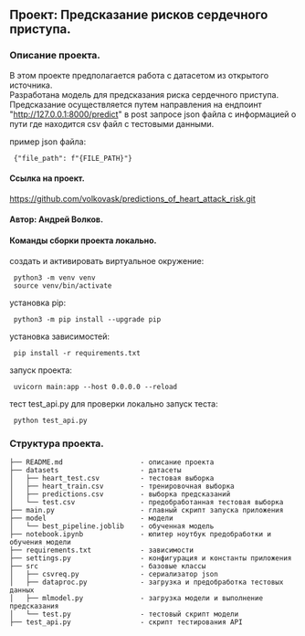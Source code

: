## Проект: Предсказание рисков сердечного приступа.
### Описание проекта.
В этом проекте предполагается работа с датасетом из открытого источника.<br/>
Разработана модель для предсказания риска сердечного приступа.<br/>
Предсказание осуществляется путем направления на ендпоинт "http://127.0.0.1:8000/predict" в post запросе json файла с информацией о пути где находится csv файл c тестовыми данными.

пример json файла:
```
 {"file_path": f"{FILE_PATH}"}
```


#### Ссылка на проект.
https://github.com/volkovask/predictions_of_heart_attack_risk.git

#### Автор: Андрей Волков.

#### Команды сборки проекта локально.
создать и активировать виртуальное окружение:
```
 python3 -m venv venv
 source venv/bin/activate
```
установка pip:
```
 python3 -m pip install --upgrade pip
```
установка зависимостей:
```
 pip install -r requirements.txt
```
запуск проекта:
```
 uvicorn main:app --host 0.0.0.0 --reload
```

тест test_api.py для проверки локально
запуск теста:
```
 python test_api.py
```

### Структура проекта.

```
├── README.md                   - описание проекта
├── datasets                    - датасеты
│   ├── heart_test.csv          - тестовая выборка
│   ├── heart_train.csv         - тренировочная выборка
│   ├── predictions.csv         - выборка предсказаний
│   └── test.csv                - предобработанная тестовая выборка
├── main.py                     - главный скрипт запуска приложения
├── model                       - модели
│   └── best_pipeline.joblib    - обученная модель
├── notebook.ipynb              - юпитер ноутбук предобработки и обучения модели
├── requirements.txt            - зависимости
├── settings.py                 - конфигурация и константы приложения
├── src                         - базовые классы
│   ├── csvreq.py               - сериализатор json
│   ├── dataproc.py             - загрузка и предобработка тестовых данных
│   ├── mlmodel.py              - загрузка модели и выполнение предсказания
│   └── test.py                 - тестовый скрипт модели
├── test_api.py                 - скрипт тестирования API
```
